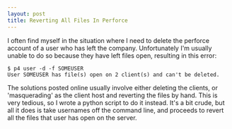 ```yaml
---
layout: post
title: Reverting All Files In Perforce
---
```

I often find myself in the situation where I need to delete the perforce account of a user who has left the company. Unfortunately I'm usually unable to do so because they have left files open, resulting in this error:

	$ p4 user -d -f SOMEUSER
	User SOMEUSER has file(s) open on 2 client(s) and can't be deleted.

The solutions posted online usually involve either deleting the clients, or 'masquerading' as the client host and reverting the files by hand. This is very tedious, so I wrote a python script to do it instead. It's a bit crude, but all it does is take usernames off the command line, and proceeds to revert all the files that user has open on the server.

<script src="https://gist.github.com/rpetti/f250fb699b37123ea8bb13617f121e11.js"></script>
